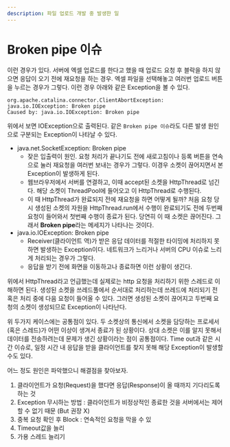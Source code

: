 ```yaml
---
description: 파일 업로드 개발 중 발생한 일
---
```


# Broken pipe 이슈

이런 경우가 있다. 서버에 엑셀 업로드를 한다고 했을 때 업로드 요청 후 블락을 하지 않으면 응답이 오기 전에 재요청을 하는 경우. 엑셀 파일을 선택해놓고 여러번 업로드 버튼을 누르는 경우가 그렇다. 이런 경우 아래와 같은 Exception을 볼 수 있다.

```text
org.apache.catalina.connector.ClientAbortException: java.io.IOException: Broken pipe
Caused by: java.io.IOException: Broken pipe
```

위에서 보면 IOException으로 출력된다. 같은 `Broken pipe 이슈`라도 다른 발생 원인으로 구분되는 Exception이 나타날 수 있다.

* java.net.SocketException: Broken pipe
  * 잦은 입출력이 원인. 요청 처리가 끝나기도 전에 새로고침이나 등록 버튼을 연속으로 눌러 재요청을 여러번 보내는 경우가 그렇다. 이경우 소켓이 끊어지면서 본 Exception이 발생하게 된다.
  * 웹브라우저에서 서버를 연결하고, 이때 accept된 소켓을 HttpThread로 넘긴다. 해당 소켓이 ThreadPool에 들어오고 이 HttpThread로 수행된다.
  * 이 때 HttpThread가 완료되지 전에 재요청을 하면 어떻게 될까? 처음 요청 당시 생성된 소켓의 자원을 HttpThread.run에서 수행이 완료되기도 전에 두번째 요청이 들어와서 첫번째 수행이 종료가 된다. 당연히 이 때 소켓은 끊어진다. 그래서 **Broken pipe**라는 메세지가 나타나는 것이다.
* java.io.IOException: Broken pipe
  * Receiver\(클라이언트 역\)가 받은 응답 데이터를 적절한 타이밍에 처리하지 못하면 발생하는 Exception이다. 네트워크가 느리거나 서버의 CPU 이슈로 느리게 처리되는 경우가 그렇다.
  * 응답을 받기 전에 화면을 이동하고나 종료하면 이런 상황이 생긴다.

위에서 HttpThread라고 언급했는데 실제로는 http 요청을 처리하기 위한 스레드로 이해하면 된다. 생성된 소켓을 쓰레드풀에서 순서대로 처리하는데 쓰레드에 처리되기 전 혹은 처리 중에 다음 요청이 들어올 수 있다. 그러면 생성된 소켓이 끊어지고 두번째 요청의 소켓이 생성되므로 Exception이 나타난다.

위 두가지 케이스에는 공통점이 있다. 두 소켓상의 통신에서 소켓을 담당하는 프로세서\(혹은 스레드\)가 어떤 이상이 생겨서 종료가 된 상황이다. 상대 소켓은 이를 알지 못해서 데이터를 전송하려는데 문제가 생긴 상황이라는 점이 공통점이다. Time out과 같은 시간 이슈로, 일정 시간 내 응답을 받을 클라이언트를 찾지 못해 해당 Exception이 발생할 수도 있다.

어느 정도 원인은 파악했으니 해결점을 찾아보자.

1. 클라이언트가 요청\(Request\)을 했다면 응답\(Response\)이 올 때까지 기다리도록 하는 것
2. Exception 무시하는 방법 : 클라이언트가 비정상적인 종료한 것을 서버에서는 제어할 수 없기 때문 \(But 권장 X\)
3. 중복 요청 확인 후 Block : 연속적인 요청을 막을 수 있
4. Timeout값을 늘리
5. 가용 스레드 늘리기

